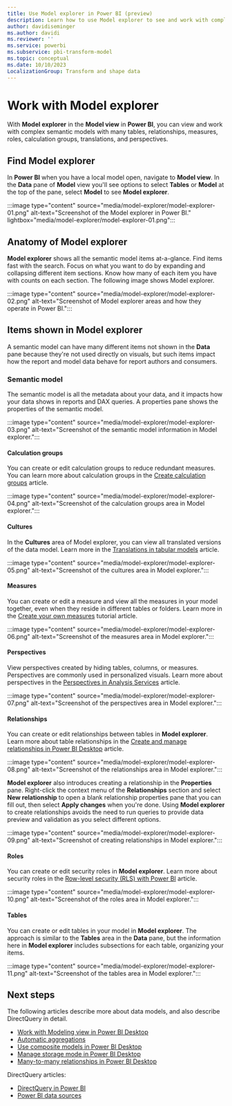 ```yaml
---
title: Use Model explorer in Power BI (preview)
description: Learn how to use Model explorer to see and work with complex datasets in a visual format in Power BI.
author: davidiseminger
ms.author: davidi
ms.reviewer: ''
ms.service: powerbi
ms.subservice: pbi-transform-model
ms.topic: conceptual
ms.date: 10/10/2023
LocalizationGroup: Transform and shape data
---
```


# Work with Model explorer

With **Model explorer** in the **Model view** in **Power BI**, you can view and work with complex semantic models with many tables, relationships, measures, roles, calculation groups, translations, and perspectives.


## Find Model explorer

In **Power BI** when you have a local model open, navigate to **Model view**. In the **Data** pane of **Model** view you'll see options to select **Tables** or **Model** at the top of the pane, select **Model** to see **Model explorer**.

:::image type="content" source="media/model-explorer/model-explorer-01.png" alt-text="Screenshot of the Model explorer in Power BI." lightbox="media/model-explorer/model-explorer-01.png":::

## Anatomy of Model explorer

**Model explorer** shows all the semantic model items at-a-glance. Find items fast with the search. Focus on what you want to do by expanding and collapsing different item sections. Know how many of each item you have with counts on each section. The following image shows Model explorer.

:::image type="content" source="media/model-explorer/model-explorer-02.png" alt-text="Screenshot of Model explorer areas and how they operate in Power BI.":::


## Items shown in Model explorer

A semantic model can have many different items not shown in the **Data** pane because they're not used directly on visuals, but such items impact how the report and model data behave for report authors and consumers.

### Semantic model

The semantic model is all the metadata about your data, and it impacts how your data shows in reports and DAX queries. A properties pane shows the properties of the semantic model.

:::image type="content" source="media/model-explorer/model-explorer-03.png" alt-text="Screenshot of the semantic model information in Model explorer.":::

#### Calculation groups

You can create or edit calculation groups to reduce redundant measures. You can learn more about calculation groups in the [Create calculation groups](calculation-groups.md) article.

:::image type="content" source="media/model-explorer/model-explorer-04.png" alt-text="Screenshot of the calculation groups area in Model explorer.":::

#### Cultures

In the **Cultures** area of Model explorer, you can view all translated versions of the data model. Learn more in the [Translations in tabular models](/analysis-services/tabular-models/translations-in-tabular-models-analysis-services) article.

:::image type="content" source="media/model-explorer/model-explorer-05.png" alt-text="Screenshot of the cultures area in Model explorer.":::

#### Measures

You can create or edit a measure and view all the measures in your model together, even when they reside in different tables or folders. Learn more in the [Create your own measures](desktop-tutorial-create-measures.md) tutorial article.

:::image type="content" source="media/model-explorer/model-explorer-06.png" alt-text="Screenshot of the measures area in Model explorer.":::

#### Perspectives

View perspectives created by hiding tables, columns, or measures. Perspectives are commonly used in personalized visuals. Learn more about perspectives in the [Perspectives in Analysis Services](/analysis-services/tabular-models/perspectives-ssas-tabular) article.

:::image type="content" source="media/model-explorer/model-explorer-07.png" alt-text="Screenshot of the perspectives area in Model explorer.":::

#### Relationships

You can create or edit relationships between tables in **Model explorer**. Learn more about table relationships in the [Create and manage relationships in Power BI Desktop](desktop-create-and-manage-relationships.md) article.

:::image type="content" source="media/model-explorer/model-explorer-08.png" alt-text="Screenshot of the relationships area in Model explorer.":::

**Model explorer** also introduces creating a relationship in the **Properties** pane. Right-click the context menu of the **Relationships** section and select **New relationship** to open a blank relationship properties pane that you can fill out, then select **Apply changes** when you're done. Using **Model explorer** to create relationships avoids the need to run queries to provide data preview and validation as you select different options. 

:::image type="content" source="media/model-explorer/model-explorer-09.png" alt-text="Screenshot of creating relationships in Model explorer.":::

#### Roles

You can create or edit security roles in **Model explorer**. Learn more about security roles in the [Row-level security (RLS) with Power BI](../enterprise/service-admin-rls.md) article.

:::image type="content" source="media/model-explorer/model-explorer-10.png" alt-text="Screenshot of the roles area in Model explorer.":::

#### Tables

You can create or edit tables in your model in **Model explorer**. The approach is similar to the **Tables** area in the **Data** pane, but the information here in **Model explorer** includes subsections for each table, organizing your items.

:::image type="content" source="media/model-explorer/model-explorer-11.png" alt-text="Screenshot of the tables area in Model explorer.":::


## Next steps

The following articles describe more about data models, and also describe DirectQuery in detail.

* [Work with Modeling view in Power BI Desktop](desktop-modeling-view.md)
* [Automatic aggregations](../enterprise/aggregations-auto.md)
* [Use composite models in Power BI Desktop](desktop-composite-models.md)
* [Manage storage mode in Power BI Desktop](desktop-storage-mode.md)
* [Many-to-many relationships in Power BI Desktop](desktop-many-to-many-relationships.md)

DirectQuery articles:

* [DirectQuery in Power BI](../connect-data/desktop-directquery-about.md)
* [Power BI data sources](../connect-data/power-bi-data-sources.md)
